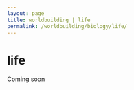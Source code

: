 ```yaml
---
layout: page
title: worldbuilding | life
permalink: /worldbuilding/biology/life/
---
```


# life

Coming soon
